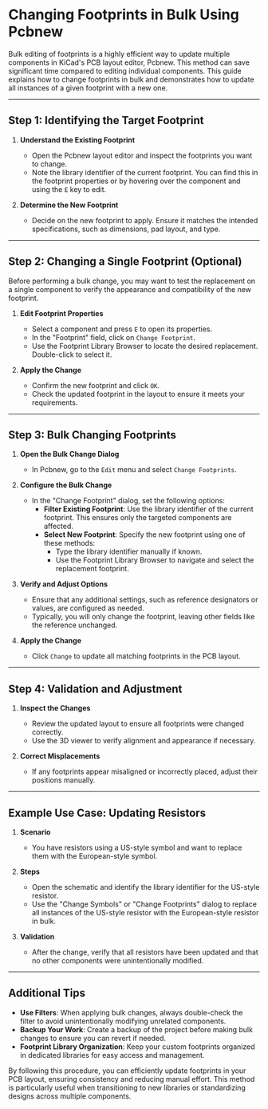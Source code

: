 # Changing Footprints in Bulk Using Pcbnew

Bulk editing of footprints is a highly efficient way to update multiple components in KiCad's PCB layout editor, Pcbnew. This method can save significant time compared to editing individual components. This guide explains how to change footprints in bulk and demonstrates how to update all instances of a given footprint with a new one.

---

## Step 1: Identifying the Target Footprint

1. **Understand the Existing Footprint**  
   - Open the Pcbnew layout editor and inspect the footprints you want to change.
   - Note the library identifier of the current footprint. You can find this in the footprint properties or by hovering over the component and using the `E` key to edit.

2. **Determine the New Footprint**  
   - Decide on the new footprint to apply. Ensure it matches the intended specifications, such as dimensions, pad layout, and type.

---

## Step 2: Changing a Single Footprint (Optional)

Before performing a bulk change, you may want to test the replacement on a single component to verify the appearance and compatibility of the new footprint.

1. **Edit Footprint Properties**  
   - Select a component and press `E` to open its properties.
   - In the "Footprint" field, click on `Change Footprint`.
   - Use the Footprint Library Browser to locate the desired replacement. Double-click to select it.

2. **Apply the Change**  
   - Confirm the new footprint and click `OK`.
   - Check the updated footprint in the layout to ensure it meets your requirements.

---

## Step 3: Bulk Changing Footprints

1. **Open the Bulk Change Dialog**  
   - In Pcbnew, go to the `Edit` menu and select `Change Footprints`.

2. **Configure the Bulk Change**  
   - In the "Change Footprint" dialog, set the following options:
     - **Filter Existing Footprint**: Use the library identifier of the current footprint. This ensures only the targeted components are affected.
     - **Select New Footprint**: Specify the new footprint using one of these methods:
       - Type the library identifier manually if known.
       - Use the Footprint Library Browser to navigate and select the replacement footprint.

3. **Verify and Adjust Options**  
   - Ensure that any additional settings, such as reference designators or values, are configured as needed.
   - Typically, you will only change the footprint, leaving other fields like the reference unchanged.

4. **Apply the Change**  
   - Click `Change` to update all matching footprints in the PCB layout.

---

## Step 4: Validation and Adjustment

1. **Inspect the Changes**  
   - Review the updated layout to ensure all footprints were changed correctly.
   - Use the 3D viewer to verify alignment and appearance if necessary.

2. **Correct Misplacements**  
   - If any footprints appear misaligned or incorrectly placed, adjust their positions manually.

---

## Example Use Case: Updating Resistors

1. **Scenario**  
   - You have resistors using a US-style symbol and want to replace them with the European-style symbol.

2. **Steps**  
   - Open the schematic and identify the library identifier for the US-style resistor.
   - Use the "Change Symbols" or "Change Footprints" dialog to replace all instances of the US-style resistor with the European-style resistor in bulk.

3. **Validation**  
   - After the change, verify that all resistors have been updated and that no other components were unintentionally modified.

---

## Additional Tips

- **Use Filters**: When applying bulk changes, always double-check the filter to avoid unintentionally modifying unrelated components.
- **Backup Your Work**: Create a backup of the project before making bulk changes to ensure you can revert if needed.
- **Footprint Library Organization**: Keep your custom footprints organized in dedicated libraries for easy access and management.

By following this procedure, you can efficiently update footprints in your PCB layout, ensuring consistency and reducing manual effort. This method is particularly useful when transitioning to new libraries or standardizing designs across multiple components.